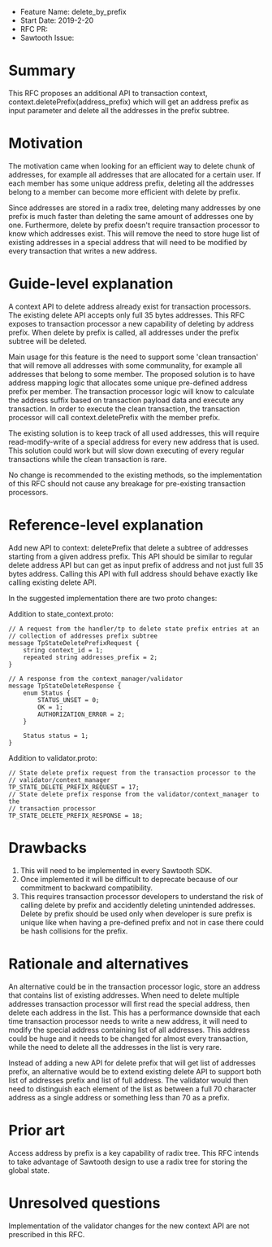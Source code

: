 - Feature Name: delete_by_prefix
- Start Date: 2019-2-20
- RFC PR:
- Sawtooth Issue:

# Summary
[summary]: #summary

This RFC proposes an additional API to transaction context,
context.deletePrefix(address_prefix) which will get an address prefix as input
parameter and delete all the addresses in the prefix subtree.

# Motivation
[motivation]: #motivation

The motivation came when looking for an efficient way to delete chunk of 
addresses, for example all addresses that are allocated for a certain user.
If each member has some unique address prefix, deleting all the addresses 
belong to a member can become more efficient with delete by prefix.

Since addresses are stored in a radix tree, deleting many addresses by one 
prefix is much faster than deleting the same amount of addresses one by one.
Furthermore, delete by prefix doesn't require transaction processor to know 
which addresses exist. This will remove the need to store huge list of 
existing addresses in a special address that will need to be modified by every
transaction that writes a new address.

# Guide-level explanation
[guide-level-explanation]: #guide-level-explanation

A context API to delete address already exist for transaction processors.
The existing delete API accepts only full 35 bytes addresses.
This RFC exposes to transaction processor a new capability of deleting by 
address prefix. When delete by prefix is called, all addresses under the 
prefix subtree will be deleted.

Main usage for this feature is the need to support some 'clean transaction'
that will remove all addresses with some communality, for example all 
addresses that belong to some member.
The proposed solution is to have address mapping logic that allocates some
unique pre-defined address prefix per member. The transaction processor logic
will know to calculate the address suffix based on transaction payload data
and execute any transaction.
In order to execute the clean transaction, the transaction processor will
call context.deletePrefix with the member prefix.

The existing solution is to keep track of all used addresses, this will
require read-modify-write of a special address for every new address that is
used. This solution could work but will slow down executing of every regular 
transactions while the clean transaction is rare.

No change is recommended to the existing methods, so the implementation of this
RFC should not cause any breakage for pre-existing transaction processors.

# Reference-level explanation
[reference-level-explanation]: #reference-level-explanation

Add new API to context: deletePrefix that delete a subtree of addresses 
starting from a given address prefix. 
This API should be similar to regular delete address API but can get as input
prefix of address and not just full 35 bytes address.
Calling this API with full address should behave exactly like calling existing
delete API.

In the suggested implementation there are two proto changes:

Addition to state_context.proto:
	
	// A request from the handler/tp to delete state prefix entries at an 
	// collection of addresses prefix subtree
	message TpStateDeletePrefixRequest {
		string context_id = 1;
		repeated string addresses_prefix = 2;
	}

	// A response from the context_manager/validator
	message TpStateDeleteResponse {
		enum Status {
			STATUS_UNSET = 0;
			OK = 1;
			AUTHORIZATION_ERROR = 2;
		}

		Status status = 1;
	}

Addition to validator.proto:

	// State delete prefix request from the transaction processor to the 
	// validator/context_manager
	TP_STATE_DELETE_PREFIX_REQUEST = 17;
	// State delete prefix response from the validator/context_manager to the
	// transaction processor
	TP_STATE_DELETE_PREFIX_RESPONSE = 18;
	
	
# Drawbacks
[drawbacks]: #drawbacks

1. This will need to be implemented in every Sawtooth SDK.
2. Once implemented it will be difficult to deprecate because of our 
   commitment to backward compatibility.
3. This requires transaction processor developers to understand the risk of
   calling delete by prefix and accidently deleting unintended addresses.
   Delete by prefix should be used only when developer is sure prefix is 
   unique like when having a pre-defined prefix and not in case there could
   be hash collisions for the prefix.

# Rationale and alternatives
[alternatives]: #alternatives

An alternative could be in the transaction processor logic, store an address
that contains list of existing addresses. When need to delete multiple 
addresses transaction processor will first read the special address, then 
delete each address in the list.
This has a performance downside that each time transaction processor needs to 
write a new address, it will need to modify the special address containing 
list of all addresses. This address could be huge and it needs to be changed
for almost every transaction, while the need to delete all the addresses in 
the list is very rare.

Instead of adding a new API for delete prefix that will get list of addresses
prefix, an alternative would be to extend existing delete API to support both
list of addresses prefix and list of full address.
The validator would then need to distinguish each element of the list as
between a full 70 character address as a single address or something less than
70 as a prefix.

# Prior art
[prior-art]: #prior-art

Access address by prefix is a key capability of radix tree.
This RFC intends to take advantage of Sawtooth design to use a radix tree for
storing the global state.

# Unresolved questions
[unresolved]: #unresolved-questions

Implementation of the validator changes for the new context API are not
prescribed in this RFC.


